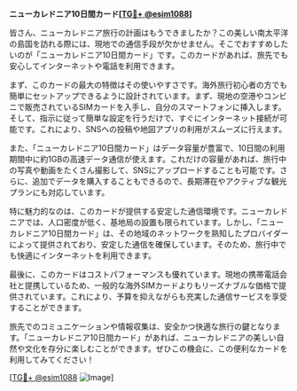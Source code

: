 **ニューカレドニア10日間カード[[TG💪+ @esim1088](https://t.me/s/esim1088)]**

皆さん、ニューカレドニア旅行の計画はもうできましたか？この美しい南太平洋の島国を訪れる際には、現地での通信手段が欠かせません。そこでおすすめしたいのが「ニューカレドニア10日間カード」です。このカードがあれば、旅先でも安心してインターネットや電話を利用できます。

まず、このカードの最大の特徴はその使いやすさです。海外旅行初心者の方でも簡単にセットアップできるように設計されています。まず、現地の空港やコンビニで販売されているSIMカードを入手し、自分のスマートフォンに挿入します。そして、指示に従って簡単な設定を行うだけで、すぐにインターネット接続が可能です。これにより、SNSへの投稿や地図アプリの利用がスムーズに行えます。

また、「ニューカレドニア10日間カード」はデータ容量が豊富で、10日間の利用期間中に約1GBの高速データ通信が使えます。これだけの容量があれば、旅行中の写真や動画をたくさん撮影して、SNSにアップロードすることも可能です。さらに、追加でデータを購入することもできるので、長期滞在やアクティブな観光プランにも対応しています。

特に魅力的なのは、このカードが提供する安定した通信環境です。ニューカレドニアでは、人口密度が低く、基地局の設置も限られています。しかし、「ニューカレドニア10日間カード」は、その地域のネットワークを熟知したプロバイダーによって提供されており、安定した通信を確保しています。そのため、旅行中でも快適にインターネットを利用できます。

最後に、このカードはコストパフォーマンスも優れています。現地の携帯電話会社と提携しているため、一般的な海外SIMカードよりもリーズナブルな価格で提供されています。これにより、予算を抑えながらも充実した通信サービスを享受することができます。

旅先でのコミュニケーションや情報収集は、安全かつ快適な旅行の鍵となります。「ニューカレドニア10日間カード」があれば、ニューカレドニアの美しい自然や文化を存分に楽しむことができます。ぜひこの機会に、この便利なカードを利用してみてください！

[[TG💪+ @esim1088](https://t.me/s/esim1088) ![Image](https://i.postimg.cc/Y0z9fWf4/image.png)]